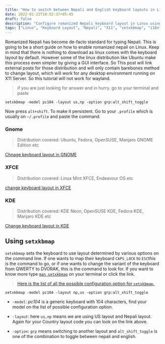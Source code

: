 ```yaml
---
title: "How to switch between Nepali and English keyboard layouts in Linux"
date: 2022-01-22T10:52:37+05:45
draft: false
description: "Configure romanized Nepali keyboard layout in Linux using setxkbmap. Works across GNOME, KDE, XFCE desktop environments on X11. Quick setup guide for switching between English and Nepali input."
tags: ["Linux", "Keyboard Layout", "Nepali", "X11", "setxkbmap", "i18n", "Configuration"]
---
```


Romanized Nepali has become de-facto standard for typing Nepali. This is going to be a short guide on how to enable romanized nepali on Linux. Keep in mind that there is nothing to download as linux comes with the keyboard layout by default. However some of the linux distribution like Ubuntu make this process even simpler by giving a GUI interface. So This post will link external posts for those distribution and will only contain barebones method to change layout, which will work for any desktop environment running on X11 Server. So this tutorial will not work for wayland. 

> if you are just looking for answer and in hurry. go to your terminal and paste 

` setxkbmap -model pc104 -layout us,np -option grp:alt_shift_toggle `

Now press `alt+shift`. To make it persistent. Go to your `.profile` which is usually on `~/.profile` and paste the command.


### Gnome  
> Distribution covered: Ubuntu, Fedora, OpenSUSE, Manjaro GNOME Edition etc

[Chnage keyboard layout in GNOME](https://help.gnome.org/users/gnome-help/stable/keyboard-layouts.html.en)

### XFCE
> Distribution covered: Linux Mint XFCE, Endeavour OS etc

[change keyboard layout in XFCE](https://forums.linuxmint.com/viewtopic.php?t=55191)

### KDE
> Distribution covered: KDE Neon, OpenSUSE KDE, Fedora KDE, Manjaro KDE etc

[Change keyboard layout in KDE](https://divvun.no/keyboards/userdocs/linux/EnableKeyboardsInKDE.html)

## Using `setxkbmap`

`setxkbmap` sets the keyboard to use layout determined by various options on the command line. If one wants to map their keyboard `CAPS_LOCK` to `ESC`this is the command to go, or if one wants to change the variant of the keyboard from QWERTY to DVORAK, this is the command to look for. If you want to know more type [`man setxkbmap`](https://linux.die.net/man/1/setxkbmap) on your terminal or click the link. 

> [Here is the list of all the possible configuration option for `setxkbmap`.](https://gist.github.com/jatcwang/ae3b7019f219b8cdc6798329108c9aee)


```
setxkbmap -model pc104 -layout np,us -option grp:alt_shift_toggle
```

-  `-model`: *pc104* is a generic keyboard with 104 characters, find your model on the list of possible configuration option. 

- `-layout`: here `us,np` means we are using US layout and Nepali layout. Again for your Country layout code you can look on the link above.

- `-option`: `grp` means switching to another layout and `alt_shift_toggle` is one of the combination to toggle between nepali and english. 





